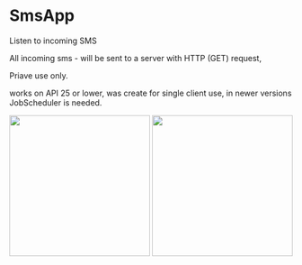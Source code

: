 # SmsApp
Listen to incoming SMS


All incoming sms - will be sent to a server with HTTP (GET) request, 

Priave use only.

works on API 25 or lower, was create for single client use, in newer versions JobScheduler is needed.

<p align="center" >
  <img src="https://files.fm/thumb_show.php?i=gcenq3nx" width="250" >
  <img src="https://files.fm/thumb_show.php?i=vpvf6byt" width="250" >
</p>

